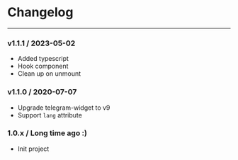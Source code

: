 # Changelog

---

### v1.1.1 / 2023-05-02
- Added typescript
- Hook component
- Clean up on unmount

### v1.1.0 / 2020-07-07
- Upgrade telegram-widget to v9
- Support `lang` attribute

### 1.0.x / Long time ago :)
- Init project
